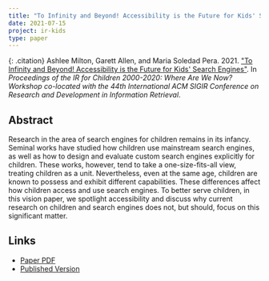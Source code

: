```yaml
---
title: "To Infinity and Beyond! Accessibility is the Future for Kids' Search Engines"
date: 2021-07-15
project: ir-kids
type: paper
---
```


{: .citation}
Ashlee Milton, Garett Allen, and Maria Soledad Pera. 2021. ["To Infinity and Beyond! Accessibility is the Future for Kids' Search Engines"](#). In <cite>Proceedings of the IR for Children 2000-2020: Where Are We Now? Workshop co-located with the 44th International ACM SIGIR Conference on Research and Development in Information Retrieval</cite>.

## Abstract

Research in the area of search engines for children remains in its infancy. Seminal works have studied how children use mainstream search engines, as well as how to design and evaluate custom search engines explicitly for children. These works, however, tend to take a one-size-fits-all view, treating children as a unit. Nevertheless, even at the same age, children are known to possess and exhibit different capabilities. These differences affect how children access and use search engines. To better serve children, in this vision paper, we spotlight accessibility and discuss why current research on children and search engines does not, but should, focus on this significant matter.

## Links

* [Paper PDF](https://arxiv.org/abs/2106.07813)
* [Published Version](https://www.fab4.science/ir4c/)
